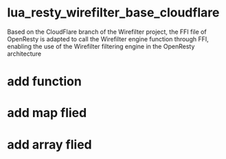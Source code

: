 # lua_resty_wirefilter_base_cloudflare
Based on the CloudFlare branch of the Wirefilter project, the FFI file of OpenResty is adapted to call the Wirefilter engine function through FFI, enabling the use of the Wirefilter filtering engine in the OpenResty architecture

# add function

# add map flied

# add array flied

